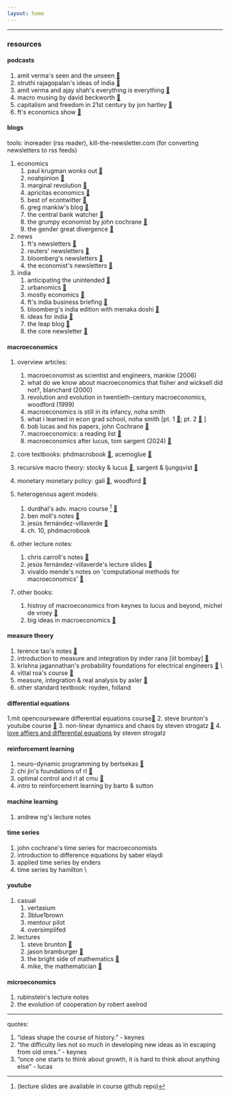 ```yaml
---
layout: home
---
```

---

### resources

#### podcasts

1. amit verma's seen and the unseen [🔗](https://seenunseen.in/)
2. struthi rajagopalan's ideas of india [🔗](https://www.mercatus.org/ideasofindia)
3. amit verma and ajay shah's everything is everything  [🔗](https://www.youtube.com/@amitvarma)
4. macro musing by david beckworth [🔗](https://www.mercatus.org/macro-musings)
5. capitalism and freedom in 21st century by jon hartley [🔗](https://www.capitalismandfreedom.com/)
6. ft's economics show [🔗](https://www.ft.com/the-economics-show)

#### blogs
tools: inoreader (rss reader), kill-the-newsletter.com (for converting newsletters to rss feeds)

1. economics 
   1. paul krugman wonks out [🔗](https://paulkrugman.substack.com/)
   2. noahpinion [🔗](https://www.noahpinion.blog/)
   3. marginal revolution [🔗](https://marginalrevolution.com/)
   4. apricitas economics [🔗](https://www.apricitas.io/)
   5. best of econtwitter [🔗](https://www.bestofecontwitter.com/)
   6. greg mankiw's blog [🔗](https://gregmankiw.blogspot.com/)
   7. the central bank watcher [🔗](https://gianlucabenigno.substack.com/)
   8. the grumpy economist by john cochrane [🔗](https://johnhcochrane.blogspot.com/)
   9. the gender great divergence [🔗](https://www.ggd.world/)
2. news 
   1. ft's newsletters [🔗](https://www.ft.com/newsletters)
   2. reuters' newsletters [🔗](https://www.reuters.com/newsletters/)
   3. bloomberg's newsletters [🔗](https://www.bloomberg.com/account/newsletters) 
   4. the economist's newsletters [🔗](https://www.economist.com/newsletters)
3. india
   1. anticipating the unintended [🔗](https://publicpolicy.substack.com/)
   2. urbanomics [🔗](https://gulzar05.blogspot.com/)
   3.  mostly economics [🔗](https://mostlyeconomics.wordpress.com/)
   4.  ft's india business briefing [🔗](https://www.ft.com/india-business-briefing)
   5.  bloomberg's india edition with menaka doshi [🔗](https://www.bloomberg.com/account/newsletters/india-edition)
   6.  ideas for india [🔗](https://www.ideasforindia.in/)
   7.  the leap blog [🔗](https://blog.theleapjournal.org/)
   8.  the core newsletter [🔗](https://www.thecore.in/newsletters/thecorenewsletter)

#### macroeconomics

1. overview articles:
   1. macroeconomist as scientist and engineers, mankiw (2006)
   2. what do we know about macroeconomics that fisher and wicksell did not?, blanchard (2000)
   3. revolution and evolution in twentieth-century macroeconomics, woodford (1999)
   4. macroeconomics is still in its infancy, noha smith
   5. what i learned in econ grad school, noha smith [pt. 1 [🔗](https://noahpinionblog.blogspot.com/2011/04/what-i-learned-in-econ-grad-school.html); pt. 2 [🔗](https://noahpinionblog.blogspot.com/2011/05/what-i-learned-in-econ-grad-school-part.html) ]
   6. bob lucas and his papers, john Cochrane [🔗](https://johnhcochrane.blogspot.com/2023/05/bob-lucas-and-his-papers.html)
   7. macroeconomics: a reading list [🔗](https://blog.theleapjournal.org/2012/02/macroeconomics-reading-list.html#gsc.tab=0)
   8. macroeconomics after lucus, tom sargent (2024) [🔗](https://www.bancaditalia.it/pubblicazioni/altri-atti-seminari/2024/Sargent_paper.pdf) 
2. core textbooks: phdmacrobook [🔗](https://phdmacrobook.org), acemoglue [🔗](https://press.princeton.edu/books/hardcover/9780691132921/introduction-to-modern-economic-growth)
3. recursive macro theory: stocky & lucus [🔗](https://www.amazon.in/Recursive-Methods-Economic-Dynamics-Stokey-ebook/dp/B00J8CVOHO), sargent & ljungqvist [🔗](https://www.amazon.in/Recursive-Macroeconomic-Theory-MIT-Press/dp/0262038668)
4. monetary monetary policy: gali [🔗](https://www.amazon.in/Monetary-Policy-Inflation-Business-Cycle/dp/0691133166), woodford [🔗](https://press.princeton.edu/books/hardcover/9780691010496/interest-and-prices)
5. heterogenous agent models: 
   1. durdhal's adv. macro course [^druedahl] [🔗](https://sites.google.com/view/numeconcph-advmacrohet/home?authuser=)
   2.  ben moll's notes [🔗](https://benjaminmoll.com/lectures/)
   3.  jesús fernández-villaverde [🔗](https://www.sas.upenn.edu/~jesusfv/Continuous_Time_3.pdf)
   4.  ch. 10, phdmacrobook  

6. other lecture notes: 
   1. chris carroll's notes [🔗](https://www.econ2.jhu.edu/people/ccarroll/public/lecturenotes/IndexAll/Index/)
   2. jesús fernández-villaverde's lecture slides [🔗](https://www.sas.upenn.edu/~jesusfv/teaching.html)
   3. vivaldo mende's notes on 'computational methods for macroeconomics'  [🔗](https://sites.google.com/iscte-iul.pt/advancedmacroeconomics2/slides-readings/0-computation-introduction-to-julia?authuser=0)
7. other books: 
   1. histroy of macroeconomics from keynes to lucus and beyond, michel de vroey [🔗](https://www.amazon.in/History-Macroeconomics-Keynes-Lucas-Beyond/dp/1107584949) 
   2. big ideas in macroeconomics [🔗](https://mitpress.mit.edu/9780262528306/big-ideas-in-macroeconomics/) 

#### measure theory

1. terence tao's  notes [🔗](https://terrytao.wordpress.com/wp-content/uploads/2012/12/gsm-126-tao5-measure-book.pdf)
2. introduction to measure and integration by inder rana [iit bombay] [🔗](https://www.amazon.in/Introduction-Measure-Integration-Inder-Rana/dp/8173194300)
3. krishna jagannathan's probability foundations for electrical engineers [🔗](https://www.ee.iitm.ac.in/~krishnaj/EE5110.htm) \
4. vittal roa's course [🔗](https://www.youtube.com/playlist?list=PL5xeijzKJaIjO5tP5Gzrwhon_VxnWOBKa)
5. measure, integration & real analysis by axler [🔗](https://measure.axler.net/)
6. other standard textbook: royden, folland

#### differential equations

1.mit opencourseware differential equations course[🔗](https://ocw.mit.edu/courses/18-03-differential-equations-spring-2010/) 
2. steve brunton's youtube course [🔗](https://www.youtube.com/playlist?list=PLMrJAkhIeNNTYaOnVI3QpH7jgULnAmvPA)
3. non-linear dynamics and chaos by steven strogatz [🔗](https://www.stevenstrogatz.com/books/nonlinear-dynamics-and-chaos-with-applications-to-physics-biology-chemistry-and-engineering)
4. [love affiers and differential equations](https://ai.stanford.edu/~rajatr/articles/SS_love_dEq.pdf) by steven strogatz

#### reinforcement learning

1. neuro-dynamic programming by bertsekas [🔗](https://web.mit.edu/jnt/www/ndp.html)
2. chi jin's foundations of rl [🔗](https://sites.google.com/view/cjin/teaching/ece524)
3. optimal control and rl at cmu [🔗](https://optimalcontrol.ri.cmu.edu/)
4. intro to reinforcement learning by barto & sutton

#### machine learning

1. andrew ng's lecture notes

#### time series

1. john cochrane's time series for macroeconomists
2. introduction to difference equations by saber elaydi
3. applied time series by enders
4. time series by hamilton \

#### youtube
1. casual
   1. vertasium
   2. 3blue1brown
   3. mentour pilot 
   4. oversimplifed 
2. lectures
   1. steve brunton [🔗](https://www.youtube.com/@Eigensteve/playlists)
   2. jason bramburger [🔗](https://www.youtube.com/@jasonbramburger/playlists)
   3. the bright side of mathematics [🔗](https://www.youtube.com/@brightsideofmaths/playlists)
   4. mike, the mathematician [🔗](https://www.youtube.com/@mikethemathematician/playlists)

#### microeconomics

1. rubinstein's lecture notes
2. the evolution of cooperation by robert axelrod

---

quotes:

1. “ideas shape the course of history.” - keynes
2. “the difficulty lies not so much in developing new ideas as in escaping from old ones.” - keynes
3. “once one starts to think about growth, it is hard to think about anything else” - lucas


[^druedahl]:(lecture slides are available in course github repo) 